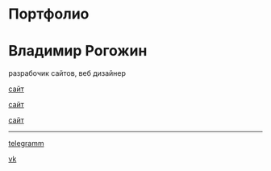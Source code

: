 # Портфолио

<h1>Владимир Рогожин</h1>

разрабочик сайтов, веб дизайнер

[сайт](https://manfbu.github.io/duble2/ "!")

[сайт](https://manfbu.github.io/OriginPay/ "!")

[сайт](https://manfbu.github.io/Stomotolog/ "!")

<hr>

[telegramm](https://t-do.ru/vlprog "тут телега")

[vk](https://vk.com/frontend24 "тут вк")




